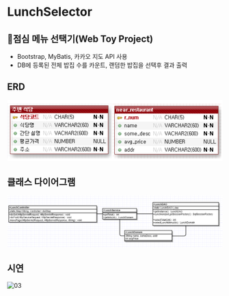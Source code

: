# LunchSelector

## 🍚점심 메뉴 선택기(Web Toy Project)

* Bootstrap, MyBatis, 카카오 지도 API 사용
* DB에 등록된 전체 밥집 수를 카운트, 랜덤한 밥집을 선택후 결과 출력

## ERD

![01](https://github.com/younggeun0/younggeun0.github.io/blob/master/_posts/img/toyProjects/lunchSelector/01.png?raw=true)

## 클래스 다이어그램

![02](https://github.com/younggeun0/younggeun0.github.io/blob/master/_posts/img/toyProjects/lunchSelector/02.png?raw=true)

## 시연

![03](https://github.com/younggeun0/younggeun0.github.io/blob/master/_posts/img/toyProjects/lunchSelector/03.gif?raw=true)
